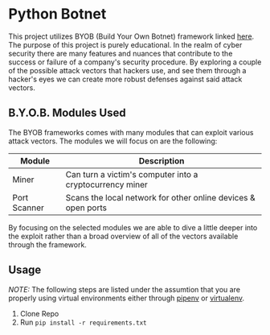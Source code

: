 # Python Botnet

This project utilizes BYOB (Build Your Own Botnet) framework linked [here](https://github.com/malwaredllc/byob). The purpose of this project is purely educational. In the realm of cyber security there are many features and nuances that contribute to the success or failure of a company's security procedure. By exploring a couple of the possible attack vectors that hackers use, and see them through a hacker's eyes we can create more robust defenses against said attack vectors.

## B.Y.O.B. Modules Used

The BYOB frameworks comes with many modules that can exploit various attack vectors. The modules we will focus on are the following:

|  Module  |   Description   |
|----------|-----------------|
| Miner | Can turn a victim's computer into a cryptocurrency miner |
| Port Scanner | Scans the local network for other online devices & open ports |

By focusing on the selected modules we are able to dive a little deeper into the exploit rather than a broad overview of all of the vectors available through the framework.

## Usage

*NOTE:* The following steps are listed under the assumtion that you are properly using virtual environments either through [pipenv](https://docs.pipenv.org/en/latest/) or [virtualenv](https://virtualenv.pypa.io/en/latest/).

1. Clone Repo
1. Run `pip install -r requirements.txt`
